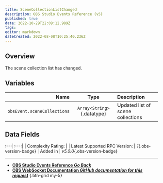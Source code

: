 ```yaml
---
title: SceneCollectionListChanged
description: OBS Studio Events Reference (v5)
published: true
date: 2022-10-29T22:09:12.989Z
tags: 
editor: markdown
dateCreated: 2022-08-08T10:25:40.236Z
---
```


## Overview
The scene collection list has changed.

## Variables
Name | Type | Description | 
----:|:----:|:------------|
`obsEvent.sceneCollections` | `Array<String>`{.datatype} | Updated list of scene collections

## Data Fields
:---|:---:|
| Complexity Rating: | <span class="stars stars--1"></span>
| Latest Supported RPC Version: | *1*{.obs-version-badge}
| Added in | *v5.0.0*{.obs-version-badge}

---

- [<i class="mdi mdi-chevron-left"></i>**OBS Studio Events Reference *Go Back***](/Broadcasters/OBS/Events)
- [<i class="mdi mdi-github"></i> **OBS WebSocket Documentation *GitHub documentation for this request***](https://github.com/obsproject/obs-websocket/blob/master/docs/generated/protocol.md#scenecollectionlistchanged)
{.btn-grid my-5}